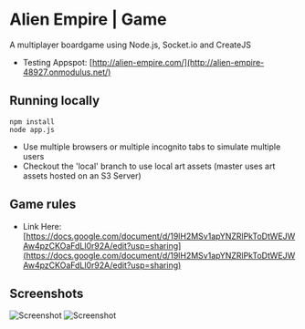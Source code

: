 # Alien Empire | Game
A multiplayer boardgame using Node.js, Socket.io and CreateJS
- Testing Appspot: [http://alien-empire.com/](http://alien-empire-48927.onmodulus.net/)

## Running locally
    npm install
    node app.js
 - Use multiple browsers or multiple incognito tabs to simulate multiple users
 - Checkout the 'local' branch to use local art assets (master uses art assets hosted on an S3 Server)

## Game rules
- Link Here: [https://docs.google.com/document/d/19lH2MSv1apYNZRlPkToDtWEJWAw4pzCKOaFdLl0r92A/edit?usp=sharing](https://docs.google.com/document/d/19lH2MSv1apYNZRlPkToDtWEJWAw4pzCKOaFdLl0r92A/edit?usp=sharing)

## Screenshots
![Screenshot](https://s3-us-west-2.amazonaws.com/alien-empire/github/github_image1.jpg "Alien Empire Login")
![Screenshot](https://s3-us-west-2.amazonaws.com/alien-empire/github/github_image2.jpg "Alien Empire In-Game")
